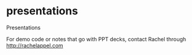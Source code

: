 presentations
=============

Presentations

For demo code or notes that go with PPT decks, contact Rachel through http://rachelappel.com 
